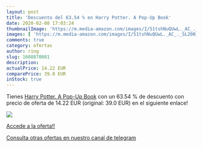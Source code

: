 ```yaml
---
layout: post
title: 'Descuento del 63.54 % en Harry Potter. A Pop-Up Book'
date: 2020-02-08 17:03:24
thumbnailImage: 'https://m.media-amazon.com/images/I/51tshNuQUwL._AC_._SL200_.jpg'
images: [ 'https://m.media-amazon.com/images/I/51tshNuQUwL._AC_._SL200_.jpg' ]
comments: true
category: ofertas
author: ring
slug: 1608870081
description:
actualPrice: 14.22 EUR
comparePrice: 39.0 EUR
inStock: true
---
```


Tienes [Harry Potter. A Pop-Up Book](https://www.amazon.com/dp/1608870081/?tag=redken08-20) con un 63.54 % de descuento con precio de oferta de 14.22 EUR (original: 39.0 EUR) en el siguiente enlace!

[![](https://m.media-amazon.com/images/I/51tshNuQUwL._AC_._SL200_.jpg)](https://www.amazon.com/dp/1608870081/?tag=redken08-20)

[Accede a la oferta!!](https://www.amazon.com/dp/1608870081/?tag=redken08-20)

[Consulta otras ofertas en nuestro canal de telegram](https://t.me/s/ofertas25)
